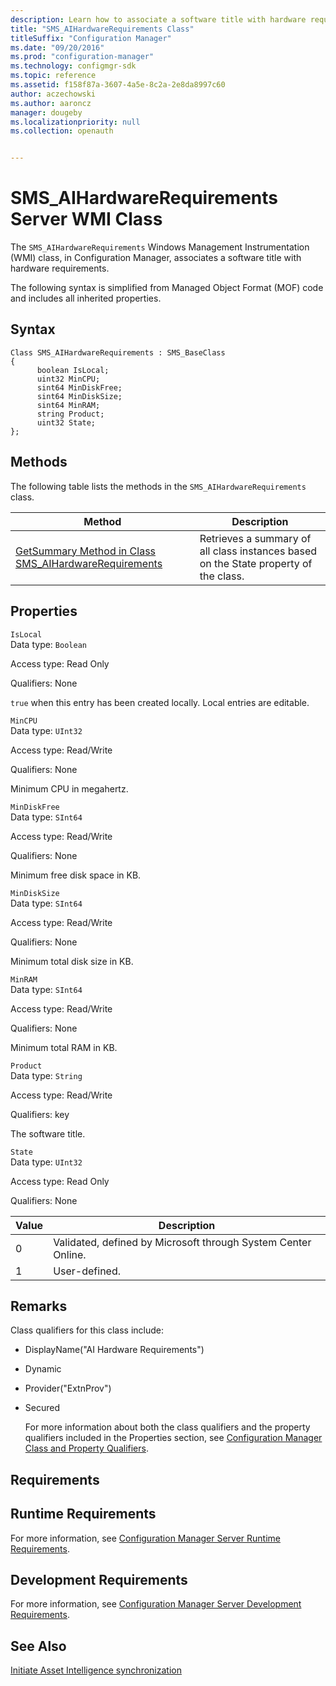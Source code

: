```yaml
---
description: Learn how to associate a software title with hardware requirements using SMS_AIHardwareRequirements in Configuration Manager. 
title: "SMS_AIHardwareRequirements Class"
titleSuffix: "Configuration Manager"
ms.date: "09/20/2016"
ms.prod: "configuration-manager"
ms.technology: configmgr-sdk
ms.topic: reference
ms.assetid: f158f87a-3607-4a5e-8c2a-2e8da8997c60
author: aczechowski
ms.author: aaroncz
manager: dougeby
ms.localizationpriority: null
ms.collection: openauth


---
```

# SMS_AIHardwareRequirements Server WMI Class
The `SMS_AIHardwareRequirements` Windows Management Instrumentation (WMI) class, in Configuration Manager, associates a software title with hardware requirements.  

 The following syntax is simplified from Managed Object Format (MOF) code and includes all inherited properties.  

## Syntax  

```  
Class SMS_AIHardwareRequirements : SMS_BaseClass   
{   
      boolean IsLocal;   
      uint32 MinCPU;   
      sint64 MinDiskFree;   
      sint64 MinDiskSize;   
      sint64 MinRAM;   
      string Product;   
      uint32 State;   
};  
```  

## Methods  
 The following table lists the methods in the `SMS_AIHardwareRequirements` class.  

|Method|Description|  
|------------|-----------------|  
|[GetSummary Method in Class SMS_AIHardwareRequirements](../../../../../develop/reference/core/clients/asset-intelligence/getsummary-method-in-class-sms_aihardwarerequirements.md)|Retrieves a summary of all class instances based on the State property of the class.|  

## Properties  
 `IsLocal`  
 Data type: `Boolean`  

 Access type: Read Only  

 Qualifiers: None  

 `true` when this entry has been created locally. Local entries are editable.  

 `MinCPU`  
 Data type: `UInt32`  

 Access type: Read/Write  

 Qualifiers: None  

 Minimum CPU in megahertz.  

 `MinDiskFree`  
 Data type: `SInt64`  

 Access type: Read/Write  

 Qualifiers: None  

 Minimum free disk space in KB.  

 `MinDiskSize`  
 Data type: `SInt64`  

 Access type: Read/Write  

 Qualifiers: None  

 Minimum total disk size in KB.  

 `MinRAM`  
 Data type: `SInt64`  

 Access type: Read/Write  

 Qualifiers: None  

 Minimum total RAM in KB.  

 `Product`  
 Data type: `String`  

 Access type: Read/Write  

 Qualifiers: key  

 The software title.  

 `State`  
 Data type: `UInt32`  

 Access type: Read Only  

 Qualifiers: None  

|Value|Description|  
|-----------|-----------------|  
|0|Validated, defined by Microsoft through System Center Online.|  
|1|User-defined.|  

## Remarks  
 Class qualifiers for this class include:  

- DisplayName("AI Hardware Requirements")  

- Dynamic  

- Provider("ExtnProv")  

- Secured  

  For more information about both the class qualifiers and the property qualifiers included in the Properties section, see [Configuration Manager Class and Property Qualifiers](../../../../../develop/reference/misc/class-and-property-qualifiers.md).  

## Requirements  

## Runtime Requirements  
 For more information, see [Configuration Manager Server Runtime Requirements](../../../../../develop/core/reqs/server-runtime-requirements.md).  

## Development Requirements  
 For more information, see [Configuration Manager Server Development Requirements](../../../../../develop/core/reqs/server-development-requirements.md).  

## See Also  
[Initiate Asset Intelligence synchronization](../../../../core/clients/asset-intelligence/how-to-initiate-a-synchronization.md)

